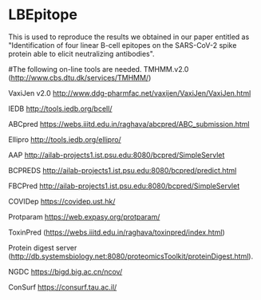 #  LBEpitope
  This is used to reproduce the results we obtained in our paper entitled as "Identification of four linear B-cell epitopes on the SARS-CoV-2 spike protein able to elicit neutralizing antibodies".

#The following on-line tools are needed.
TMHMM.v2.0 (http://www.cbs.dtu.dk/services/TMHMM/)

VaxiJen v2.0
http://www.ddg-pharmfac.net/vaxijen/VaxiJen/VaxiJen.html

IEDB
http://tools.iedb.org/bcell/

ABCpred
https://webs.iiitd.edu.in/raghava/abcpred/ABC_submission.html

Ellipro
http://tools.iedb.org/ellipro/

AAP
http://ailab-projects1.ist.psu.edu:8080/bcpred/SimpleServlet

BCPREDS
http://ailab-projects1.ist.psu.edu:8080/bcpred/predict.html

FBCPred
http://ailab-projects1.ist.psu.edu:8080/bcpred/SimpleServlet

COVIDep
https://covidep.ust.hk/

Protparam
https://web.expasy.org/protparam/

ToxinPred 
(https://webs.iiitd.edu.in/raghava/toxinpred/index.html)

Protein digest server (http://db.systemsbiology.net:8080/proteomicsToolkit/proteinDigest.html).

NGDC
https://bigd.big.ac.cn/ncov/

ConSurf
https://consurf.tau.ac.il/
